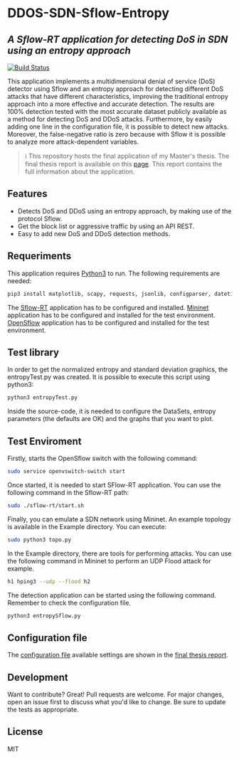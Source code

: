 # DDOS-SDN-Sflow-Entropy
## _A Sflow-RT application for detecting DoS in SDN using an entropy approach_

[![Build Status](https://travis-ci.org/joemccann/dillinger.svg?branch=master)](https://github.com/igallar98/DDOS-SDN-Sflow-Entropy)

This application implements a multidimensional denial of service (DoS) detector using Sflow and an entropy approach for detecting different DoS attacks that have different characteristics, improving the traditional entropy approach into a more effective and accurate detection. The results are 100\% detection tested with the most accurate dataset publicly available as a method for detecting DoS and DDoS attacks. Furthermore, by easily adding one line in the configuration file, it is possible to detect new attacks. Moreover, the false-negative ratio is zero because with Sflow it is possible to analyze more attack-dependent variables.

> :information_source: This repository hosts the final application of my Master's thesis. The final thesis report is available on this [page](https://github.com/igallar98/DDOS-SDN-Sflow-Entropy/blob/main/FinalThesis_IvanGallardoRomero.pdf). This report contains the full information about the application.

## Features

- Detects DoS and DDoS using an entropy approach, by making use of the protocol Sflow.
- Get the block list or aggressive traffic by using an API REST.
- Easy to add new DoS and DDoS detection methods.

## Requeriments

This application requires [Python3](https://www.python.org/downloads/) to run. The following requirements are needed:
```sh
pip3 install matplotlib, scapy, requests, jsonlib, configparser, datetime
```

The [Sflow-RT](https://sflow-rt.com/) application has to be configured and installed. 
[Mininet](http://mininet.org/) application has to be configured and installed for the test environment. 
[OpenSflow](https://github.com/mininet/openflow/blob/master/INSTALL) application has to be configured and installed for the test environment. 
## Test library

In order to get the normalized entropy and standard deviation graphics, the entropyTest.py was created. It is possible to execute this script using python3: 
```sh
python3 entropyTest.py
```
Inside the source-code, it is needed to configure the DataSets, entropy parameters (the defaults are OK) and the graphs that you want to plot.

## Test Enviroment
Firstly, starts the OpenSflow switch with the following command:
```sh
sudo service openvswitch-switch start
```
Once started, it is needed to start SFlow-RT application. You can use the following command in the Sflow-RT path:
```sh
sudo ./sflow-rt/start.sh
```
Finally, you can emulate a SDN network using Mininet. An example topology is available in the Example directory. You can execute:
```sh
sudo python3 topo.py
```
In the Example directory, there are tools for performing attacks. You can use the following command in Mininet to perform an UDP Flood attack for example.
```sh
h1 hping3 --udp --flood h2 
``` 

The detection application can be started using the following command. Remember to check the configuration file.
```sh
python3 entropySflow.py 
``` 
## Configuration file
The [configuration file](https://github.com/igallar98/DDOS-SDN-Sflow-Entropy/blob/main/config.cfg) available settings are shown in the [final thesis report](https://github.com/igallar98/DDOS-SDN-Sflow-Entropy/blob/main/FinalThesis_IvanGallardoRomero.pdf).
## Development

Want to contribute? Great! 
Pull requests are welcome. For major changes, open an issue first to discuss what you'd like to change.
Be sure to update the tests as appropriate.


## License

MIT
